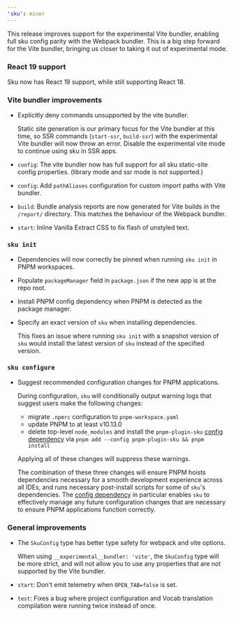 ```yaml
---
'sku': minor
---
```


This release improves support for the experimental Vite bundler, enabling full sku config parity with the Webpack bundler. This is a big step forward for the Vite bundler, bringing us closer to taking it out of experimental mode.

### React 19 support

Sku now has React 19 support, while still supporting React 18.

### Vite bundler improvements

- Explicitly deny commands unsupported by the vite bundler.

  Static site generation is our primary focus for the Vite bundler at this time, so SSR commands (`start-ssr`, `build-ssr`) with the experimental Vite bundler will now throw an error. Disable the experimental vite mode to continue using sku in SSR apps.

- `config`: The vite bundler now has full support for all sku static-site config properties. (library mode and ssr mode is not supported.)

- `config`: Add `pathAliases` configuration for custom import paths with Vite bundler.

- `build`: Bundle analysis reports are now generated for Vite builds in the `/report/` directory. This matches the behaviour of the Webpack bundler.

- `start`: Inline Vanilla Extract CSS to fix flash of unstyled text.

### `sku init`

- Dependencies will now correctly be pinned when running `sku init` in PNPM workspaces.

- Populate `packageManager` field in `package.json` if the new app is at the repo root.

- Install PNPM config dependency when PNPM is detected as the package manager.

- Specify an exact version of `sku` when installing dependencies.

  This fixes an issue where running `sku init` with a snapshot version of `sku` would install the latest version of `sku` instead of the specified version.

### `sku configure`

- Suggest recommended configuration changes for PNPM applications.

  During configuration, `sku` will conditionally output warning logs that suggest users make the following changes:
  - migrate `.npmrc` configuration to `pnpm-workspace.yaml`
  - update PNPM to at least v10.13.0
  - delete top-level `node_modules` and install the `pnpm-plugin-sku` [config dependency] via `pnpm add --config pnpm-plugin-sku && pnpm install`

  Applying all of these changes will suppress these warnings.

  The combination of these three changes will ensure PNPM hoists dependencies necessary for a smooth development experience across all IDEs, and runs necessary post-install scripts for some of `sku`'s dependencies. The [config dependency] in particular enables `sku` to effectively manage any future configuration changes that are necessary to ensure PNPM applications function correctly.

  [config dependency]: https://pnpm.io/config-dependencies

### General improvements

- The `SkuConfig` type has better type safety for webpack and vite options.

  When using `__experimental__bundler: 'vite'`, the `SkuConfig` type will be more strict, and will not allow you to use any properties that are not supported by the Vite bundler.

- `start`: Don't emit telemetry when `OPEN_TAB=false` is set.

- `test`: Fixes a bug where project configuration and Vocab translation compilation were running twice instead of once.
